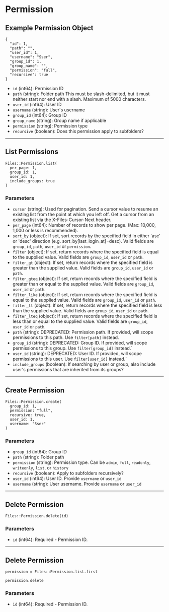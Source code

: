 # Permission

## Example Permission Object

```
{
  "id": 1,
  "path": "",
  "user_id": 1,
  "username": "Sser",
  "group_id": 1,
  "group_name": "",
  "permission": "full",
  "recursive": true
}
```

* `id` (int64): Permission ID
* `path` (string): Folder path This must be slash-delimited, but it must neither start nor end with a slash. Maximum of 5000 characters.
* `user_id` (int64): User ID
* `username` (string): User's username
* `group_id` (int64): Group ID
* `group_name` (string): Group name if applicable
* `permission` (string): Permission type
* `recursive` (boolean): Does this permission apply to subfolders?


---

## List Permissions

```
Files::Permission.list(
  per_page: 1, 
  group_id: 1, 
  user_id: 1, 
  include_groups: true
)
```

### Parameters

* `cursor` (string): Used for pagination.  Send a cursor value to resume an existing list from the point at which you left off.  Get a cursor from an existing list via the X-Files-Cursor-Next header.
* `per_page` (int64): Number of records to show per page.  (Max: 10,000, 1,000 or less is recommended).
* `sort_by` (object): If set, sort records by the specified field in either 'asc' or 'desc' direction (e.g. sort_by[last_login_at]=desc). Valid fields are `group_id`, `path`, `user_id` or `permission`.
* `filter` (object): If set, return records where the specified field is equal to the supplied value. Valid fields are `group_id`, `user_id` or `path`.
* `filter_gt` (object): If set, return records where the specified field is greater than the supplied value. Valid fields are `group_id`, `user_id` or `path`.
* `filter_gteq` (object): If set, return records where the specified field is greater than or equal to the supplied value. Valid fields are `group_id`, `user_id` or `path`.
* `filter_like` (object): If set, return records where the specified field is equal to the supplied value. Valid fields are `group_id`, `user_id` or `path`.
* `filter_lt` (object): If set, return records where the specified field is less than the supplied value. Valid fields are `group_id`, `user_id` or `path`.
* `filter_lteq` (object): If set, return records where the specified field is less than or equal to the supplied value. Valid fields are `group_id`, `user_id` or `path`.
* `path` (string): DEPRECATED: Permission path.  If provided, will scope permissions to this path. Use `filter[path]` instead.
* `group_id` (string): DEPRECATED: Group ID.  If provided, will scope permissions to this group. Use `filter[group_id]` instead.`
* `user_id` (string): DEPRECATED: User ID.  If provided, will scope permissions to this user. Use `filter[user_id]` instead.`
* `include_groups` (boolean): If searching by user or group, also include user's permissions that are inherited from its groups?


---

## Create Permission

```
Files::Permission.create(
  group_id: 1, 
  permission: "full", 
  recursive: true, 
  user_id: 1, 
  username: "Sser"
)
```

### Parameters

* `group_id` (int64): Group ID
* `path` (string): Folder path
* `permission` (string):  Permission type.  Can be `admin`, `full`, `readonly`, `writeonly`, `list`, or `history`
* `recursive` (boolean): Apply to subfolders recursively?
* `user_id` (int64): User ID.  Provide `username` or `user_id`
* `username` (string): User username.  Provide `username` or `user_id`


---

## Delete Permission

```
Files::Permission.delete(id)
```

### Parameters

* `id` (int64): Required - Permission ID.


---

## Delete Permission

```
permission = Files::Permission.list.first

permission.delete
```

### Parameters

* `id` (int64): Required - Permission ID.

